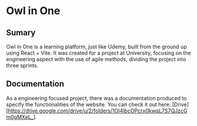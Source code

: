 # Owl in One

## Sumary
Owl in One is a learning platform, just like Udemy, built from the ground up using React + Vite.
It was created for a project at University, focusing on the engineering aspect with the use of agile methods, dividing the project into three sprints.


## Documentation
As a engineering focused project, there was a documentation produced to specify the functionalities of the website.
You can check it out here: [Drive][https://drive.google.com/drive/u/2/folders/1OI4IbcOPcrx0kwqL7S7QJzcGm0gMXeL_].
